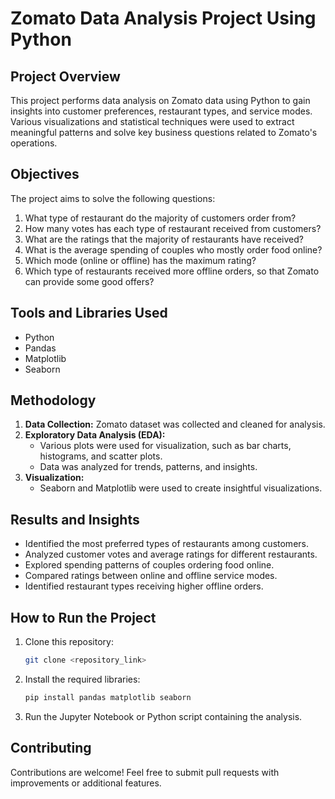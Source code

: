 # Zomato Data Analysis Project Using Python

## Project Overview
This project performs data analysis on Zomato data using Python to gain insights into customer preferences, restaurant types, and service modes. Various visualizations and statistical techniques were used to extract meaningful patterns and solve key business questions related to Zomato's operations.

## Objectives
The project aims to solve the following questions:
1. What type of restaurant do the majority of customers order from?
2. How many votes has each type of restaurant received from customers?
3. What are the ratings that the majority of restaurants have received?
4. What is the average spending of couples who mostly order food online?
5. Which mode (online or offline) has the maximum rating?
6. Which type of restaurants received more offline orders, so that Zomato can provide some good offers?

## Tools and Libraries Used
- Python
- Pandas
- Matplotlib
- Seaborn

## Methodology
1. **Data Collection:** Zomato dataset was collected and cleaned for analysis.
2. **Exploratory Data Analysis (EDA):**
   - Various plots were used for visualization, such as bar charts, histograms, and scatter plots.
   - Data was analyzed for trends, patterns, and insights.
3. **Visualization:**
   - Seaborn and Matplotlib were used to create insightful visualizations.

## Results and Insights
- Identified the most preferred types of restaurants among customers.
- Analyzed customer votes and average ratings for different restaurants.
- Explored spending patterns of couples ordering food online.
- Compared ratings between online and offline service modes.
- Identified restaurant types receiving higher offline orders.

## How to Run the Project
1. Clone this repository:
   ```bash
   git clone <repository_link>
   ```
2. Install the required libraries:
   ```bash
   pip install pandas matplotlib seaborn
   ```
3. Run the Jupyter Notebook or Python script containing the analysis.

## Contributing
Contributions are welcome! Feel free to submit pull requests with improvements or additional features.

